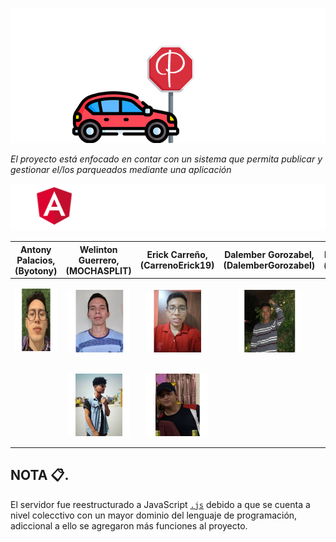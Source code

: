 <p align="center"><img src="https://github.com/Byotony/logospng/blob/main/PNG/PROYECTO%20PARKING%20BLANCO%20GIT.png"/></p>

_El proyecto está enfocado en contar con un sistema que permita publicar y gestionar el/los parqueados mediante una aplicación_

![Participantes](https://github.com/Byotony/logospng/blob/main/PNG/Participantes%20WHITE.png)



| Antony Palacios, (Byotony) | Welinton Guerrero, (MOCHASPLIT) | Erick Carreño, (CarrenoErick19) | Dalember Gorozabel, (DalemberGorozabel) | Benjie González, (benjiegonzalez) | Jose Arteaga, (Pepo3009) |
| ------ | ------ | ------ | ------ |  ------ | ------ |
|<p align="center"><a href="https://github.com/byotony"><img src="https://github.com/Byotony/logospng/blob/main/PNG/Byonetta.png" text-align="center" width="100" height="100"/></a></p>|<p align="center"><a href="https://github.com/MOCHASPLIT"><img src="https://github.com/Byotony/logospng/blob/main/PNG/Guerrero.png" align="center" width="100" height="100"/></a></p>|<p align="center"><a href="https://github.com/CarrenoErick19"><img src="https://github.com/Byotony/logospng/blob/main/PNG/Rogger.png" align="center" width="100" height="100"/></a></p>|<p align="center"><a href="https://github.com/DalemberGorozabel"><img src="https://github.com/Byotony/logospng/blob/main/PNG/DALEMBER.png" align="center" width="100" height="100"/></a>
</p>|<p align="center"><a href="https://github.com/benjiegonzalez"><img src="https://github.com/Byotony/logospng/blob/main/PNG/Benjie.png" align="center" width="100" height="100"/></a></p>|<p align="center"><a href="https://github.com/Pepo3009"><img src="https://github.com/Byotony/logospng/blob/main/PNG/pepo.png" align="center" width="100" height="100"/></a></p>|


## NOTA :clipboard:.

El servidor fue reestructurado a JavaScript [`.js`](https://developer.mozilla.org/es/docs/Learn/JavaScript/First_steps/What_is_JavaScript) debido a que se cuenta a nivel colecctivo con un mayor dominio del lenguaje de programación, adiccional a ello se agregaron más funciones al proyecto. 